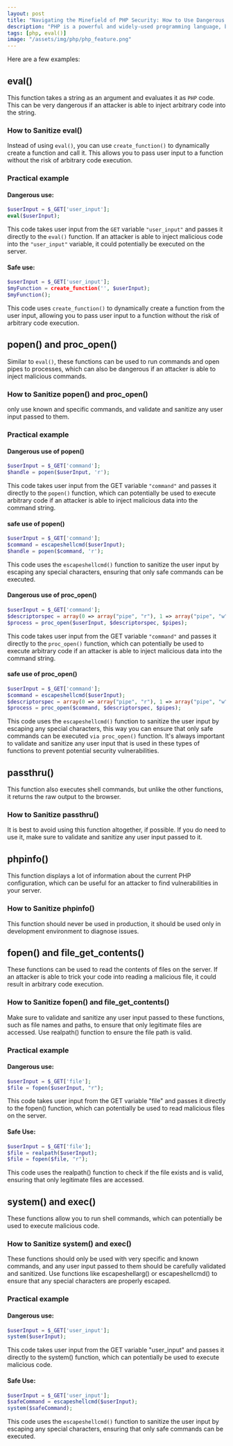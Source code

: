 ```yaml
---
layout: post
title: "Navigating the Minefield of PHP Security: How to Use Dangerous Functions Safely"
description: "PHP is a powerful and widely-used programming language, but it also has its fair share of security risks. From eval() to system(), there are certain functions that can leave your code vulnerable to attack. In this post, we'll take a closer look at these dangers and show you how to protect your code with best practices for input sanitization."
tags: [php, eval()]
image: "/assets/img/php/php_feature.png"
---
```

Here are a few examples:
## eval()

This function takes a string as an argument and evaluates it as `PHP` code. This can be very dangerous if an attacker is able to inject arbitrary code into the string.

### How to Sanitize eval()

Instead of using `eval()`, you can use `create_function()` to dynamically create a function and call it. This allows you to pass user input to a function without the risk of arbitrary code execution.

### Practical example
#### Dangerous use:
```php
$userInput = $_GET['user_input'];
eval($userInput);

```
This code takes user input from the `GET` variable `"user_input"` and passes it directly to the `eval()` function. If an attacker is able to inject malicious code into the `"user_input"` variable, it could potentially be executed on the server.

#### Safe use:
```php
$userInput = $_GET['user_input'];
$myFunction = create_function('', $userInput);
$myFunction();
```
This code uses `create_function()` to dynamically create a function from the user input, allowing you to pass user input to a function without the risk of arbitrary code execution.

## popen() and proc_open()

Similar to `eval()`, these functions can be used to run commands and open pipes to processes, which can also be dangerous if an attacker is able to inject malicious commands.

### How to Sanitize popen() and proc_open()
only use known and specific commands, and validate and sanitize any user input passed to them.

### Practical example
#### Dangerous use of popen()

```php
$userInput = $_GET['command'];
$handle = popen($userInput, 'r');
```
This code takes user input from the GET variable `"command"` and passes it directly to the `popen()` function, which can potentially be used to execute arbitrary code if an attacker is able to inject malicious data into the command string.

#### safe use of popen()
```php
$userInput = $_GET['command'];
$command = escapeshellcmd($userInput);
$handle = popen($command, 'r');
```
This code uses the `escapeshellcmd()` function to sanitize the user input by escaping any special characters, ensuring that only safe commands can be executed.

#### Dangerous use of proc_open()

```php
$userInput = $_GET['command'];
$descriptorspec = array(0 => array("pipe", "r"), 1 => array("pipe", "w"), 2 => array("pipe", "w"));
$process = proc_open($userInput, $descriptorspec, $pipes);
```
This code takes user input from the GET variable `"command"` and passes it directly to the `proc_open()` function, which can potentially be used to execute arbitrary code if an attacker is able to inject malicious data into the command string.

#### safe use of proc_open()

```php
$userInput = $_GET['command'];
$command = escapeshellcmd($userInput);
$descriptorspec = array(0 => array("pipe", "r"), 1 => array("pipe", "w"), 2 => array("pipe", "w"));
$process = proc_open($command, $descriptorspec, $pipes);
```
This code uses the `escapeshellcmd()` function to sanitize the user input by escaping any special characters, this way you can ensure that only safe commands can be executed `via proc_open()` function. It's always important to validate and sanitize any user input that is used in these types of functions to prevent potential security vulnerabilities.

## passthru()

This function also executes shell commands, but unlike the other functions, it returns the raw output to the browser.

### How to Sanitize passthru()

It is best to avoid using this function altogether, if possible. If you do need to use it, make sure to validate and sanitize any user input passed to it.

## phpinfo()

This function displays a lot of information about the current PHP configuration, which can be useful for an attacker to find vulnerabilities in your server.

### How to Sanitize phpinfo()
This function should never be used in production, it should be used only in development environment to diagnose issues.

## fopen() and file_get_contents()

These functions can be used to read the contents of files on the server. If an attacker is able to trick your code into reading a malicious file, it could result in arbitrary code execution.

### How to Sanitize fopen() and file_get_contents()
Make sure to validate and sanitize any user input passed to these functions, such as file names and paths, to ensure that only legitimate files are accessed. Use realpath() function to ensure the file path is valid.

### Practical example
#### Dangerous use:

```php
$userInput = $_GET['file'];
$file = fopen($userInput, "r");
```
This code takes user input from the GET variable "file" and passes it directly to the fopen() function, which can potentially be used to read malicious files on the server.

#### Safe Use:
```php
$userInput = $_GET['file'];
$file = realpath($userInput);
$file = fopen($file, "r");
```
This code uses the realpath() function to check if the file exists and is valid, ensuring that only legitimate files are accessed.

## system() and exec()

These functions allow you to run shell commands, which can potentially be used to execute malicious code.

### How to Sanitize system() and exec()

These functions should only be used with very specific and known commands, and any user input passed to them should be carefully validated and sanitized. Use functions like escapeshellarg() or escapeshellcmd() to ensure that any special characters are properly escaped.

### Practical example
#### Dangerous use:
```php
$userInput = $_GET['user_input'];
system($userInput);
```
This code takes user input from the GET variable "user_input" and passes it directly to the system() function, which can potentially be used to execute malicious code.

#### Safe Use:
```php
$userInput = $_GET['user_input'];
$safeCommand = escapeshellcmd($userInput);
system($safeCommand);
```
This code uses the `escapeshellcmd()` function to sanitize the user input by escaping any special characters, ensuring that only safe commands can be executed.
